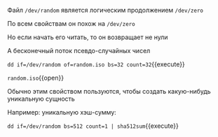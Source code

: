 Файл `/dev/random` является логическим продолжением `/dev/zero`

По всем свойствам он похож на `/dev/zero`

Но если начать его читать, то он возвращает не нули

А бесконечный поток псевдо-случайных чисел

`dd if=/dev/random of=random.iso bs=32 count=32`{{execute}}

`random.iso`{{open}}

Обычно этим свойством пользуются, чтобы создать какую-нибудь уникальную сущность

Например: уникальную хэш-сумму:

`dd if=/dev/random bs=512 count=1 | sha512sum`{{execute}}